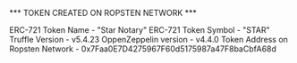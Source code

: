 *** TOKEN CREATED ON ROPSTEN NETWORK ***

ERC-721 Token Name - "Star Notary"
ERC-721 Token Symbol - "STAR"
Truffle Version - v5.4.23
OppenZeppelin version - v4.4.0
Token Address on Ropsten Network - 0x7Faa0E7D4275967F60d5175987a47F8baCbfA68d